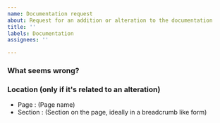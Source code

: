 ```yaml
---
name: Documentation request
about: Request for an addition or alteration to the documentation
title: ''
labels: Documentation
assignees: ''

---
```


### What seems wrong?

### Location (only if it's related to an alteration)
- Page : (Page name)
- Section : (Section on the page, ideally in a breadcrumb like form)
